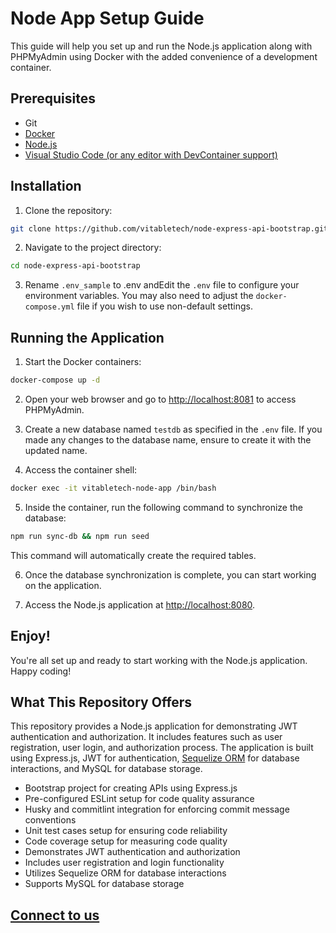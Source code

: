 # Node App Setup Guide

This guide will help you set up and run the Node.js application along with PHPMyAdmin using Docker with the added convenience of a development container.

## Prerequisites

- Git
- [Docker](https://www.docker.com/)
- [Node.js](https://nodejs.org/en)
- [Visual Studio Code (or any editor with DevContainer support)](https://code.visualstudio.com/)

## Installation

1. Clone the repository:

```bash
git clone https://github.com/vitabletech/node-express-api-bootstrap.git
```

2. Navigate to the project directory:

```bash
cd node-express-api-bootstrap
```

3. Rename `.env_sample` to .env andEdit the `.env` file to configure your environment variables. You may also need to adjust the `docker-compose.yml` file if you wish to use non-default settings.

## Running the Application

1. Start the Docker containers:

```bash
docker-compose up -d
```

2. Open your web browser and go to [http://localhost:8081](http://localhost:8081) to access PHPMyAdmin.

3. Create a new database named `testdb` as specified in the `.env` file. If you made any changes to the database name, ensure to create it with the updated name.

4. Access the container shell:

```bash
docker exec -it vitabletech-node-app /bin/bash
```

5. Inside the container, run the following command to synchronize the database:

```bash
npm run sync-db && npm run seed
```

This command will automatically create the required tables.

6. Once the database synchronization is complete, you can start working on the application.

7. Access the Node.js application at [http://localhost:8080](http://localhost:8080).

## Enjoy!

You're all set up and ready to start working with the Node.js application. Happy coding!

## What This Repository Offers

This repository provides a Node.js application for demonstrating JWT authentication and authorization. It includes features such as user registration, user login, and authorization process. The application is built using Express.js, JWT for authentication, [Sequelize ORM](https://sequelize.org/docs/v6/other-topics/migrations/) for database interactions, and MySQL for database storage.

- Bootstrap project for creating APIs using Express.js
- Pre-configured ESLint setup for code quality assurance
- Husky and commitlint integration for enforcing commit message conventions
- Unit test cases setup for ensuring code reliability
- Code coverage setup for measuring code quality
- Demonstrates JWT authentication and authorization
- Includes user registration and login functionality
- Utilizes Sequelize ORM for database interactions
- Supports MySQL for database storage

## [Connect to us](https://topmate.io/vitabletech)